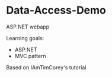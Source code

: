 # Data-Access-Demo
ASP.NET webapp

Learning goals:
- ASP.NET 
- MVC pattern

Based on IAmTimCorey's tutorial
